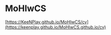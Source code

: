 # MoHIwCS

[https://KeeNPlay.github.io/MoHIwCS/cv](https://keenplay.github.io/MoHIwCS.github.io/cv)
